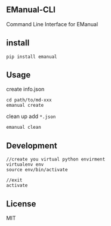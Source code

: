EManual-CLI
-----------

Command Line Interface for EManual

install
-------
```shell
pip install emanual
```

Usage
-----

create info.json
```shell
cd path/to/md-xxx
emanual create
````

clean up add `*.json`
```shell
emanual clean
```



Development
-----------

```shell
//create you virtual python envirment
virtualenv env
source env/bin/activate

//exit
activate
```

License
-------

MIT
